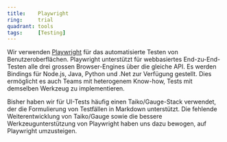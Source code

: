 ```yaml
---
title:    Playwright  
ring:     trial  
quadrant: tools
tags:     [Testing]
---
```


Wir verwenden [Playwright][playwright] für das automatisierte Testen von Benutzeroberflächen. Playwright unterstützt für webbasiertes End-zu-End-Testen alle drei grossen Browser-Engines über die gleiche API. Es werden Bindings für Node.js, Java, Python und .Net zur Verfügung gestellt. Dies ermöglicht es auch Teams mit heterogenem Know-how, Tests mit demselben Werkzeug zu implementieren.

Bisher haben wir für UI-Tests häufig einen Taiko/Gauge-Stack verwendet, der die Formulierung von Testfällen in Markdown unterstützt. Die fehlende Weiterentwicklung von Taiko/Gauge sowie die bessere Werkzeugunterstützung von Playwright haben uns dazu bewogen, auf Playwright umzusteigen.

[playwright]: https://playwright.dev
